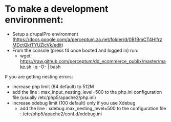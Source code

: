 To make a development environment:
==================================
- Setup a drupalPro environment (https://docs.google.com/a/perceptum.za.net/folder/d/0B1BmCT4HlfrzMDctQktTYUZjcVk/edit)
- From the console (press f4 once booted and logged in) run:
  - wget https://raw.github.com/perceptum/dd_ecommerce_publix/master/make.sh -q -O- | bash

If you are getting nesting errors:
* increase php limit (64 default) to 512M
* add the line : max_input_nesting_level=500 to the php.ini configuration file (usually /etc/php5/apache2/php.ini)
* increase xdebug limit (100 default) only if you use Xdebug
  * add the line : xdebug.max_nesting_level=500 to the configuration file : /etc/php5/apache2/conf.d/xdebug.ini
